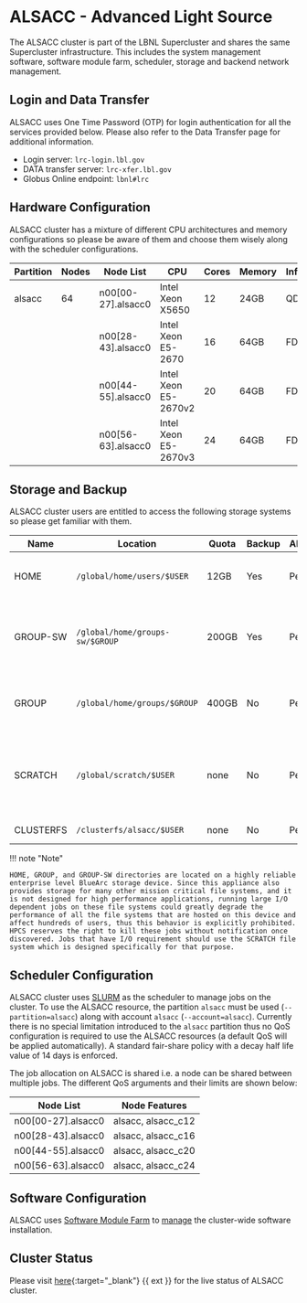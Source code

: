 # ALSACC - Advanced Light Source

The ALSACC cluster is part of the LBNL Supercluster and shares the same Supercluster infrastructure. This includes the system management software, software module farm, scheduler, storage and backend network management.

## Login and Data Transfer

ALSACC uses One Time Password (OTP) for login authentication for all the services provided below. Please also refer to the Data Transfer page for additional information.

* Login server: `lrc-login.lbl.gov`
* DATA transfer server: `lrc-xfer.lbl.gov`
* Globus Online endpoint: `lbnl#lrc`

## Hardware Configuration

ALSACC cluster has a mixture of different CPU architectures and memory configurations so please be aware of them and choose them wisely along with the scheduler configurations.

| Partition | Nodes | Node List | CPU | Cores | Memory | Infiniband |
| --------- | ----- | --------- | --- | ----- | ------ | ---------- |
| alsacc    | 64    | n00[00-27].alsacc0 | Intel Xeon X5650 | 12 | 24GB | QDR |
|           |       | n00[28-43].alsacc0 | Intel Xeon E5-2670 | 16 | 64GB | FDR |
|           |       | n00[44-55].alsacc0 | Intel Xeon E5-2670v2 | 20 | 64GB | FDR |
|           |       | n00[56-63].alsacc0 | Intel Xeon E5-2670v3 | 24 | 64GB | FDR |

## Storage and Backup 

ALSACC cluster users are entitled to access the following storage systems so please get familiar with them.

| Name | Location | Quota | Backup | Allocation | Description | 
| ---- | -------- | ----- | ------ | ---------- | ----------- |
| HOME | `/global/home/users/$USER` | 12GB | Yes |	Per User | HOME directory for permanent data storage |
| GROUP-SW | `/global/home/groups-sw/$GROUP` | 200GB | Yes | Per Group | GROUP directory for software and data sharing with backup |
| GROUP | `/global/home/groups/$GROUP` | 400GB | No |	Per Group |	GROUP directory for data sharing without backup |
| SCRATCH | `/global/scratch/$USER` |	none | No |	Per User | SCRATCH directory with Lustre high performance parallel file system |
| CLUSTERFS | `/clusterfs/alsacc/$USER` | none |	No | Per User |	Private storage |

!!! note "Note"

    HOME, GROUP, and GROUP-SW directories are located on a highly reliable enterprise level BlueArc storage device. Since this appliance also provides storage for many other mission critical file systems, and it is not designed for high performance applications, running large I/O dependent jobs on these file systems could greatly degrade the performance of all the file systems that are hosted on this device and affect hundreds of users, thus this behavior is explicitly prohibited. HPCS reserves the right to kill these jobs without notification once discovered. Jobs that have I/O requirement should use the SCRATCH file system which is designed specifically for that purpose.

## Scheduler Configuration

ALSACC cluster uses [SLURM](../../running/slurm_overview.md) as the scheduler to manage jobs on the cluster. To use the ALSACC resource, the partition `alsacc` must be used (`--partition=alsacc`) along with account `alsacc` (`--account=alsacc`). Currently there is no special limitation introduced to the `alsacc` partition thus no QoS configuration is required to use the ALSACC resources (a default QoS will be applied automatically). A standard fair-share policy with a decay half life value of 14 days is enforced.

The job allocation on ALSACC is shared i.e. a node can be shared between multiple jobs. The different QoS arguments and their limits are shown below:

| Node List | Node Features | 
| --------- | --------- |
| n00[00-27].alsacc0 | alsacc, alsacc_c12 |
| n00[28-43].alsacc0 | alsacc, alsacc_c16 |
| n00[44-55].alsacc0 | alsacc, alsacc_c20 |
| n00[56-63].alsacc0 | alsacc, alsacc_c24 |

## Software Configuration

ALSACC uses [Software Module Farm](../../software/software-module-farm.md) to [manage](../../software/module-management.md) the cluster-wide software installation.

## Cluster Status

Please visit [here](https://metacluster.lbl.gov/warewulf/alsacc0){:target="_blank"} {{ ext }} for the live status of ALSACC cluster.